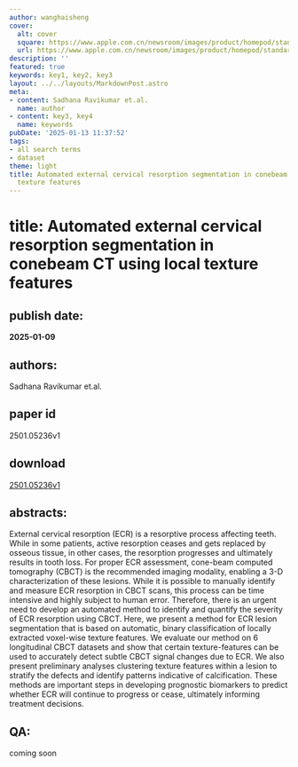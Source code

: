 ```yaml
---
author: wanghaisheng
cover:
  alt: cover
  square: https://www.apple.com.cn/newsroom/images/product/homepod/standard/Apple-HomePod-hero-230118_big.jpg.large_2x.jpg
  url: https://www.apple.com.cn/newsroom/images/product/homepod/standard/Apple-HomePod-hero-230118_big.jpg.large_2x.jpg
description: ''
featured: true
keywords: key1, key2, key3
layout: ../../layouts/MarkdownPost.astro
meta:
- content: Sadhana Ravikumar et.al.
  name: author
- content: key3, key4
  name: keywords
pubDate: '2025-01-13 11:37:52'
tags:
- all search terms
- dataset
theme: light
title: Automated external cervical resorption segmentation in conebeam CT using local
  texture features
---
```


# title: Automated external cervical resorption segmentation in conebeam CT using local texture features 
## publish date: 
**2025-01-09** 
## authors: 
  Sadhana Ravikumar et.al. 
## paper id
2501.05236v1
## download
[2501.05236v1](http://arxiv.org/abs/2501.05236v1)
## abstracts:
External cervical resorption (ECR) is a resorptive process affecting teeth. While in some patients, active resorption ceases and gets replaced by osseous tissue, in other cases, the resorption progresses and ultimately results in tooth loss. For proper ECR assessment, cone-beam computed tomography (CBCT) is the recommended imaging modality, enabling a 3-D characterization of these lesions. While it is possible to manually identify and measure ECR resorption in CBCT scans, this process can be time intensive and highly subject to human error. Therefore, there is an urgent need to develop an automated method to identify and quantify the severity of ECR resorption using CBCT. Here, we present a method for ECR lesion segmentation that is based on automatic, binary classification of locally extracted voxel-wise texture features. We evaluate our method on 6 longitudinal CBCT datasets and show that certain texture-features can be used to accurately detect subtle CBCT signal changes due to ECR. We also present preliminary analyses clustering texture features within a lesion to stratify the defects and identify patterns indicative of calcification. These methods are important steps in developing prognostic biomarkers to predict whether ECR will continue to progress or cease, ultimately informing treatment decisions.
## QA:
coming soon
